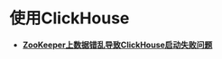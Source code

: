 # 使用ClickHouse<a name="mrs_03_0280"></a>

-   **[ZooKeeper上数据错乱导致ClickHouse启动失败问题](ZooKeeper上数据错乱导致ClickHouse启动失败问题.md)**  


